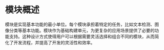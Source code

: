 # 模块概述

模块是实现基本功能的最小单位。每个模块承担着特定的任务，比如文本检测、图像分类等基本功能。模块作为基础构建单元，为更复杂的应用场景提供了必要的功能支持。这种设计方式使得用户可以根据需要灵活选择和组合不同的模块，从而简化了开发流程，并提高了开发的灵活性和效率。
